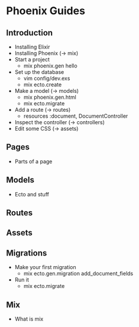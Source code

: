 Phoenix Guides
==============

Introduction
------------

- Installing Elixir
- Installing Phoenix (-> mix)
- Start a project
  - mix phoenix.gen hello
- Set up the database
  - vim config/dev.exs
  - mix ecto.create
- Make a model (-> models)
  - mix phoenix.gen.html
  - mix ecto.migrate
- Add a route (-> routes)
  - resources :document, DocumentController
- Inspect the controller (-> controllers)
- Edit some CSS (-> assets)

## Pages

- Parts of a page

## Models

- Ecto and stuff

## Routes

## Assets

## Migrations

- Make your first migration
  - mix ecto.gen.migration add_document_fields
- Run it
  - mix ecto.migrate

## Mix

- What is mix
